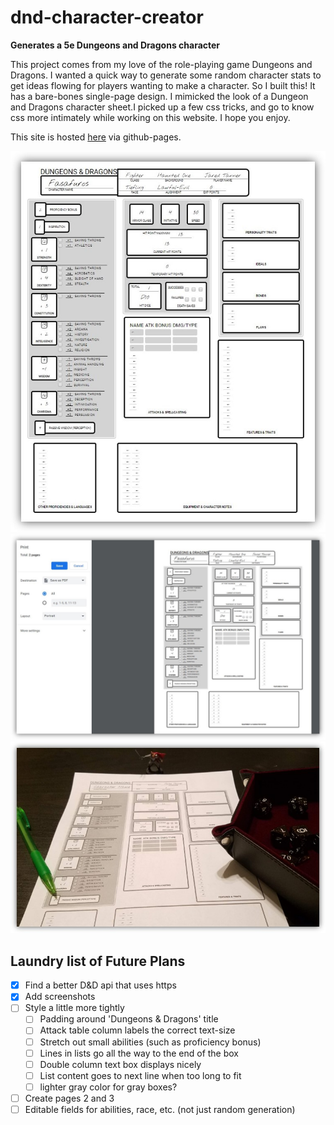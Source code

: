 # dnd-character-creator
**Generates a 5e Dungeons and Dragons character**

This project comes from my love of the role-playing game Dungeons and Dragons. I wanted a quick way to generate some random character stats to get ideas flowing for players wanting to make a character. So I built this!
It has a bare-bones single-page design. I mimicked the look of a Dungeon and Dragons character sheet.I  picked up a few css tricks, and go to know css more intimately while working on this website. I hope you enjoy.

This site is hosted [here](https://deraj21.github.io/dnd-character-creator) via github-pages.

<img src="https://raw.githubusercontent.com/Deraj21/dnd-character-creator/master/dnd-screenshot.JPG" />

<img src="https://raw.githubusercontent.com/Deraj21/dnd-character-creator/master/dnd-print-screenshot.JPG" />

<img src="https://raw.githubusercontent.com/Deraj21/dnd-character-creator/master/printout-landscape.JPG" />


## Laundry list of Future Plans
- [x] Find a better D&D api that uses https
- [x] Add screenshots
- [ ] Style a little more tightly
  - [ ] Padding around 'Dungeons & Dragons' title
  - [ ] Attack table column labels the correct text-size
  - [ ] Stretch out small abilities (such as proficiency bonus)
  - [ ] Lines in lists go all the way to the end of the box
  - [ ] Double column text box displays nicely
  - [ ] List content goes to next line when too long to fit
  - [ ] lighter gray color for gray boxes?
- [ ] Create pages 2 and 3
- [ ] Editable fields for abilities, race, etc. (not just random generation)
